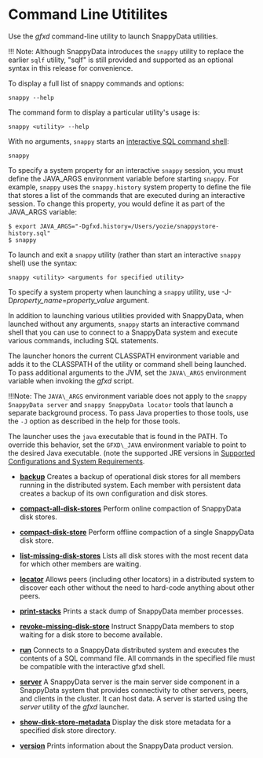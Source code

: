 # Command Line Utitilites

Use the *gfxd* command-line utility to launch SnappyData utilities.


!!! Note:
	Although SnappyData introduces the `snappy` utility to replace the earlier `sqlf` utility, "sqlf" is still provided and supported as an optional syntax in this release for convenience.</p>
To display a full list of snappy commands and options:

``` pre
snappy --help
```

The command form to display a particular utility's usage is:

``` pre
snappy <utility> --help
```

With no arguments, `snappy` starts an <a href="store_command_reference.md#concept_15619CF8E8494962BE296C1BC976D2B3" class="xref noPageCitation" title="gfxd implements an interactive command-line tool that is based on the Apache Derby ij tool. Use gfxd to run scripts or interactive queries against a SnappyData cluster.">interactive SQL command shell</a>:

``` pre
snappy
```

To specify a system property for an interactive `snappy` session, you must define the JAVA\_ARGS environment variable before starting `snappy`. For example, `snappy` uses the `snappy.history` system property to define the file that stores a list of the commands that are executed during an interactive session. To change this property, you would define it as part of the JAVA\_ARGS variable:

``` pre
$ export JAVA_ARGS="-Dgfxd.history=/Users/yozie/snappystore-history.sql"
$ snappy
```

To launch and exit a `snappy` utility (rather than start an interactive `snappy` shell) use the syntax:

``` pre
snappy <utility> <arguments for specified utility>
```

To specify a system property when launching a `snappy` utility, use -J-D*property\_name*=*property\_value* argument.

In addition to launching various utilities provided with SnappyData, when launched without any arguments, `snappy` starts an interactive command shell that you can use to connect to a SnappyData system and execute various commands, including SQL statements.

The launcher honors the current CLASSPATH environment variable and adds it to the CLASSPATH of the utility or command shell being launched. To pass additional arguments to the JVM, set the `JAVA\_ARGS` environment variable when invoking the *gfxd* script.

!!!Note:
	The `JAVA\_ARGS` environment variable does not apply to the `snappy SnappyData server` and `snappy SnappyData locator` tools that launch a separate background process. To pass Java properties to those tools, use the `-J` option as described in the help for those tools. </p>

The launcher uses the `java` executable that is found in the PATH. To override this behavior, set the `GFXD\_JAVA` environment variable to point to the desired Java executable. (note the supported JRE versions in [Supported Configurations and System Requirements](../../sys_requirement.md).

-   **[backup](../../reference/snappy_shell_reference/store-backup.md)**
    Creates a backup of operational disk stores for all members running in the distributed system. Each member with persistent data creates a backup of its own configuration and disk stores.

-   **[compact-all-disk-stores](../../reference/snappy_shell_reference/store-compact-all-disk-stores.md)**
    Perform online compaction of SnappyData disk stores.

-   **[compact-disk-store](../../reference/snappy_shell_reference/store-compact-disk-store.md)**
    Perform offline compaction of a single SnappyData disk store.

-   **[list-missing-disk-stores](../../reference/snappy_shell_reference/store-list-missing-disk-stores.md)**
    Lists all disk stores with the most recent data for which other members are waiting.

-   **[locator](../../reference/snappy_shell_reference/store-locator.md)**
    Allows peers (including other locators) in a distributed system to discover each other without the need to hard-code anything about other peers.

-   **[print-stacks](../../reference/snappy_shell_reference/store-print-stacks.md)**
    Prints a stack dump of SnappyData member processes.

-   **[revoke-missing-disk-store](../../reference/snappy_shell_reference/store-revoke-missing-disk-stores.md)**
    Instruct SnappyData members to stop waiting for a disk store to become available.

-   **[run](../../reference/snappy_shell_reference/store-run.md)**
    Connects to a SnappyData distributed system and executes the contents of a SQL command file. All commands in the specified file must be compatible with the interactive gfxd shell.

-   **[server](../../reference/snappy_shell_reference/store-server.md)**
    A SnappyData server is the main server side component in a SnappyData system that provides connectivity to other servers, peers, and clients in the cluster. It can host data. A server is started using the *server* utility of the *gfxd* launcher.

-   **[show-disk-store-metadata](../../reference/snappy_shell_reference/store-show-disk-store-metadata.md)**
    Display the disk store metadata for a specified disk store directory.

-   **[version](../../reference/snappy_shell_reference/store-version.md)**
    Prints information about the SnappyData product version.